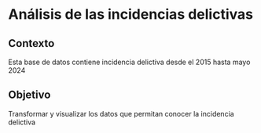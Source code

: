 # Análisis de las incidencias delictivas

## Contexto
Esta base de datos contiene incidencia delictiva desde el 2015 hasta mayo 2024 


## Objetivo
Transformar y visualizar los datos que permitan conocer la incidencia delictiva
